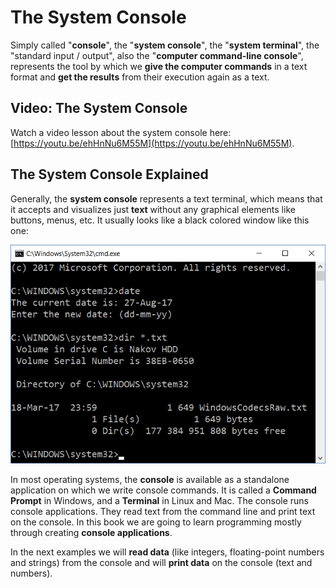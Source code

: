 # The System Console

Simply called "**console**", the "**system console**", the "**system terminal**", the "standard input / output", also the "**computer command-line console**", represents the tool by which we **give the computer commands** in a text format and **get the results** from their execution again as a text.

## Video: The System Console

Watch a video lesson about the system console here: [https://youtu.be/ehHnNu6M55M](https://youtu.be/ehHnNu6M55M).

## The System Console Explained

Generally, the **system console** represents a text terminal, which means that it accepts and visualizes just **text** without any graphical elements like buttons, menus, etc. It usually looks like a black colored window like this one:

![](/assets/chapter-2-images/00.Console-example.png)

In most operating systems, the **console** is available as a standalone application on which we write console commands. It is called a **Command Prompt** in Windows, and a **Terminal** in Linux and Mac. The console runs console applications. They read text from the command line and print text on the console. In this book we are going to learn programming mostly through creating **console applications**.

In the next examples we will **read data** \(like integers, floating-point numbers and strings\) from the console and will **print data** on the console \(text and numbers\).
